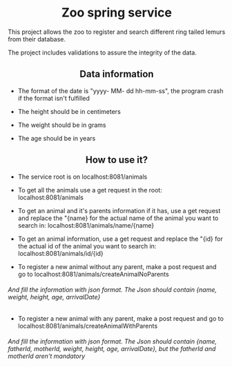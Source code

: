 
# <center>Zoo spring service

This project allows the zoo to register and search different ring tailed lemurs from their database.

The project includes validations to assure the integrity of the data. 


## <center>Data information

* The format of the date is "yyyy- MM- dd hh-mm-ss", the program crash if the format isn't fulfilled

* The height should be in centimeters 

* The weight should be in grams

* The age should be in years


## <center>How to use it?

* The service root is on localhost:8081/animals

* To get all the animals use a get request in the root: localhost:8081/animals

* To get an animal and it's parents information if it has, use a get request and replace the "{name} for the actual name of the animal you want to search in:
localhost:8081/animals/name/{name}

* To get an animal information, use a get request and replace the "{id} for the actual id of the animal you want to search in:
localhost:8081/animals/id/{id}

* To register a new animal without any parent, make a post request and go to localhost:8081/animals/createAnimalNoParents 

###### And fill the information with json format. The Json should contain {name, weight, height,  age, arrivalDate}

* To register a new animal with any parent, make a post request and go to localhost:8081/animals/createAnimalWithParents 

###### And fill the information with json format. The Json should contain {name, fatherId, motherId, weight, height,  age, arrivalDate}, but the fatherId and motherId aren't mandatory 
 
